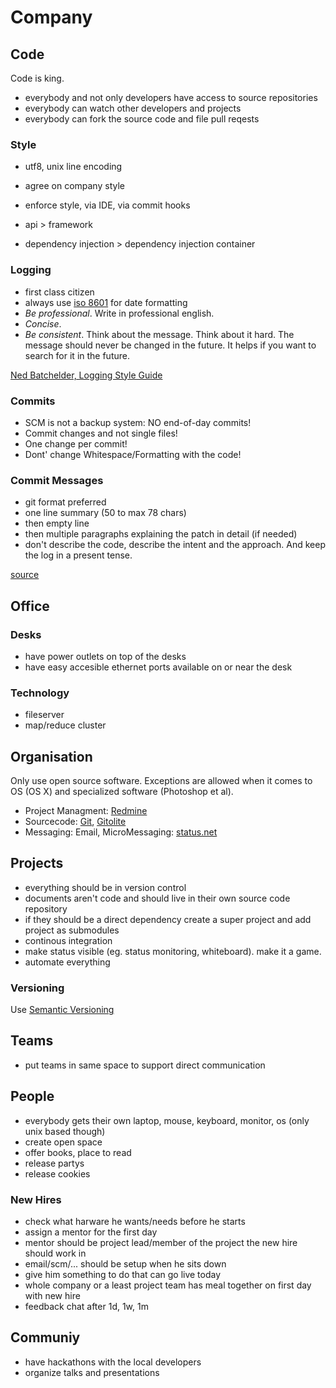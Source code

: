 # Company #

## Code ##

Code is king. 

- everybody and not only developers have access to source repositories
- everybody can watch other developers and projects
- everybody can fork the source code and file pull reqests

### Style ###

- utf8, unix line encoding
- agree on company style
- enforce style, via IDE, via commit hooks

- api > framework
- dependency injection > dependency injection container

### Logging ###

- first class citizen
- always use [iso 8601](http://en.wikipedia.org/wiki/ISO_8601) for date formatting
- *Be professional*. Write in professional english.
- *Concise*.
- *Be consistent*. Think about the message. Think about it hard. The message should never be changed in the future. It helps if you want to search for it in the future. 

[Ned Batchelder, Logging Style Guide](http://nedbatchelder.com/text/log-style-guide.html)

### Commits ###

- SCM is not a backup system: NO end-of-day commits!
- Commit changes and not single files!
- One change per commit!
- Dont' change Whitespace/Formatting with the code!

### Commit Messages ###

- git format preferred
- one line summary (50 to max 78 chars)
- then empty line
- then multiple paragraphs explaining the patch in detail (if needed)
- don't describe the code, describe the intent and the approach. And keep the log in a present tense.

[source](http://who-t.blogspot.com/2009/12/on-commit-messages.html)

## Office ##

### Desks ###

- have power outlets on top of the desks
- have easy accesible ethernet ports available on or near the desk

### Technology ###

- fileserver
- map/reduce cluster

## Organisation ##

Only use open source software. Exceptions are allowed when it comes to OS (OS X) and specialized software (Photoshop et al). 

- Project Managment: [Redmine](http://www.redmine.org/)
- Sourcecode: [Git](http://git-scm.com/), [Gitolite](https://github.com/sitaramc/gitolite)
- Messaging: Email, MicroMessaging: [status.net](http://status.net/)

## Projects ##

- everything should be in version control
- documents aren't code and should live in their own source code repository 
- if they should be a direct dependency create a super project and add project as submodules
- continous integration
- make status visible (eg. status monitoring, whiteboard). make it a game.
- automate everything

### Versioning ###

Use [Semantic Versioning](http://semver.org/)

## Teams ##

- put teams in same space to support direct communication

## People ##

- everybody gets their own laptop, mouse, keyboard, monitor, os (only unix based though)
- create open space
- offer books, place to read
- release partys
- release cookies

### New Hires ###

- check what harware he wants/needs before he starts 
- assign a mentor for the first day 
- mentor should be project lead/member of the project the new hire should work in
- email/scm/... should be setup when he sits down
- give him something to do that can go live today
- whole company or a least project team has meal together on first day with new hire
- feedback chat after 1d, 1w, 1m

## Communiy ##

- have hackathons with the local developers
- organize talks and presentations
